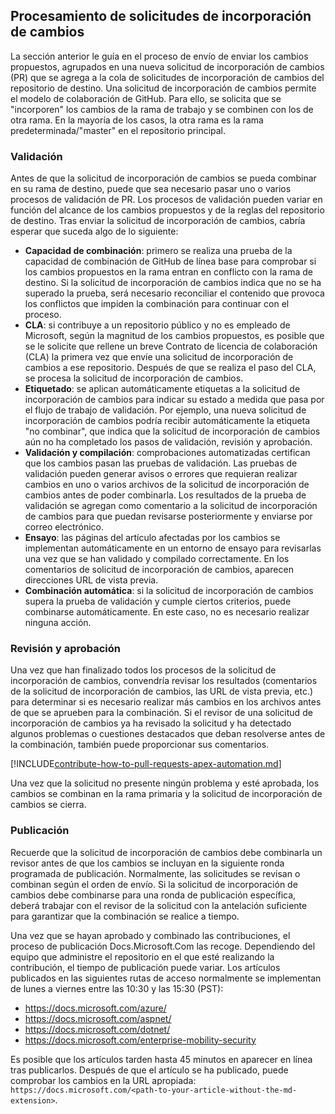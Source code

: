 ## <a name="pull-request-processing"></a>Procesamiento de solicitudes de incorporación de cambios

La sección anterior le guía en el proceso de envío de enviar los cambios propuestos, agrupados en una nueva solicitud de incorporación de cambios (PR) que se agrega a la cola de solicitudes de incorporación de cambios del repositorio de destino. Una solicitud de incorporación de cambios permite el modelo de colaboración de GitHub. Para ello, se solicita que se "incorporen" los cambios de la rama de trabajo y se combinen con los de otra rama. En la mayoría de los casos, la otra rama es la rama predeterminada/"master" en el repositorio principal.

### <a name="validation"></a>Validación

Antes de que la solicitud de incorporación de cambios se pueda combinar en su rama de destino, puede que sea necesario pasar uno o varios procesos de validación de PR. Los procesos de validación pueden variar en función del alcance de los cambios propuestos y de la reglas del repositorio de destino. Tras enviar la solicitud de incorporación de cambios, cabría esperar que suceda algo de lo siguiente:

- **Capacidad de combinación**: primero se realiza una prueba de la capacidad de combinación de GitHub de línea base para comprobar si los cambios propuestos en la rama entran en conflicto con la rama de destino. Si la solicitud de incorporación de cambios indica que no se ha superado la prueba, será necesario reconciliar el contenido que provoca los conflictos que impiden la combinación para continuar con el proceso.
- **CLA**: si contribuye a un repositorio público y no es empleado de Microsoft, según la magnitud de los cambios propuestos, es posible que se le solicite que rellene un breve Contrato de licencia de colaboración (CLA) la primera vez que envíe una solicitud de incorporación de cambios a ese repositorio. Después de que se realiza el paso del CLA, se procesa la solicitud de incorporación de cambios.
- **Etiquetado**: se aplican automáticamente etiquetas a la solicitud de incorporación de cambios para indicar su estado a medida que pasa por el flujo de trabajo de validación. Por ejemplo, una nueva solicitud de incorporación de cambios podría recibir automáticamente la etiqueta "no combinar", que indica que la solicitud de incorporación de cambios aún no ha completado los pasos de validación, revisión y aprobación.
- **Validación y compilación**: comprobaciones automatizadas certifican que los cambios pasan las pruebas de validación. Las pruebas de validación pueden generar avisos o errores que requieran realizar cambios en uno o varios archivos de la solicitud de incorporación de cambios antes de poder combinarla. Los resultados de la prueba de validación se agregan como comentario a la solicitud de incorporación de cambios para que puedan revisarse posteriormente y enviarse por correo electrónico.
- **Ensayo**: las páginas del artículo afectadas por los cambios se implementan automáticamente en un entorno de ensayo para revisarlas una vez que se han validado y compilado correctamente. En los comentarios de solicitud de incorporación de cambios, aparecen direcciones URL de vista previa.
- **Combinación automática**: si la solicitud de incorporación de cambios supera la prueba de validación y cumple ciertos criterios, puede combinarse automáticamente. En este caso, no es necesario realizar ninguna acción.

### <a name="review-and-sign-off"></a>Revisión y aprobación

Una vez que han finalizado todos los procesos de la solicitud de incorporación de cambios, convendría revisar los resultados (comentarios de la solicitud de incorporación de cambios, las URL de vista previa, etc.) para determinar si es necesario realizar más cambios en los archivos antes de que se aprueben para la combinación. Si el revisor de una solicitud de incorporación de cambios ya ha revisado la solicitud y ha detectado algunos problemas o cuestiones destacados que deban resolverse antes de la combinación, también puede proporcionar sus comentarios.

[!INCLUDE[contribute-how-to-pull-requests-apex-automation.md](contribute-how-to-pull-requests-apex-automation.md)]

Una vez que la solicitud no presente ningún problema y esté aprobada, los cambios se combinan en la rama primaria y la solicitud de incorporación de cambios se cierra.

### <a name="publishing"></a>Publicación

Recuerde que la solicitud de incorporación de cambios debe combinarla un revisor antes de que los cambios se incluyan en la siguiente ronda programada de publicación. Normalmente, las solicitudes se revisan o combinan según el orden de envío. Si la solicitud de incorporación de cambios debe combinarse para una ronda de publicación específica, deberá trabajar con el revisor de la solicitud con la antelación suficiente para garantizar que la combinación se realice a tiempo.

Una vez que se hayan aprobado y combinado las contribuciones, el proceso de publicación Docs.Microsoft.Com las recoge. Dependiendo del equipo que administre el repositorio en el que esté realizando la contribución, el tiempo de publicación puede variar. Los artículos publicados en las siguientes rutas de acceso normalmente se implementan de lunes a viernes entre las 10:30 y las 15:30 (PST):

- https://docs.microsoft.com/azure/
- https://docs.microsoft.com/aspnet/
- https://docs.microsoft.com/dotnet/
- https://docs.microsoft.com/enterprise-mobility-security

Es posible que los artículos tarden hasta 45 minutos en aparecer en línea tras publicarlos. Después de que el artículo se ha publicado, puede comprobar los cambios en la URL apropiada: `https://docs.microsoft.com/<path-to-your-article-without-the-md-extension>`.
